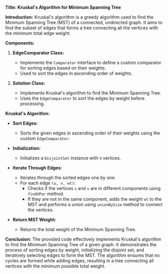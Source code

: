 **Title: Kruskal's Algorithm for Minimum Spanning Tree**

**Introduction:**
Kruskal's algorithm is a greedy algorithm used to find the Minimum Spanning Tree (MST) of a connected, undirected graph. It aims to find the subset of edges that forms a tree connecting all the vertices with the minimum total edge weight.

**Components:**

1. **EdgeComparator Class:**
   - Implements the `Comparator` interface to define a custom comparator for sorting edges based on their weights.
   - Used to sort the edges in ascending order of weights.

2. **Solution Class:**
   - Implements Kruskal's algorithm to find the Minimum Spanning Tree.
   - Uses the `EdgeComparator` to sort the edges by weight before processing.

**Kruskal's Algorithm:**

- **Sort Edges:**
  - Sorts the given edges in ascending order of their weights using the custom `EdgeComparator`.

- **Initialization:**
  - Initializes a `DisjointSet` instance with `V` vertices.

- **Iterate Through Edges:**
  - Iterates through the sorted edges one by one.
  - For each edge `(u, v, wt)`:
    - Checks if the vertices `u` and `v` are in different components using `findUPar` method.
    - If they are not in the same component, adds the weight `wt` to the MST and performs a union using `unionBySize` method to connect the vertices.

- **Return MST Weight:**
  - Returns the total weight of the Minimum Spanning Tree.

**Conclusion:**
The provided code effectively implements Kruskal's algorithm to find the Minimum Spanning Tree of a given graph. It demonstrates the process of sorting edges by weight, initializing the disjoint set, and iteratively selecting edges to form the MST. The algorithm ensures that no cycles are formed while adding edges, resulting in a tree connecting all vertices with the minimum possible total weight.